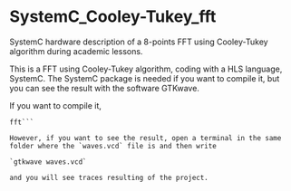 # SystemC_Cooley-Tukey_fft
SystemC hardware description of a 8-points FFT using Cooley-Tukey algorithm during academic lessons.

This is a FFT using Cooley-Tukey algorithm, coding with a HLS language, SystemC. The SystemC package is needed if you want to compile it, but you can see the result with the software GTKwave.

If you want to compile it,

```make all
fft```

However, if you want to see the result, open a terminal in the same folder where the `waves.vcd` file is and then write

`gtkwave waves.vcd`

and you will see traces resulting of the project. 
